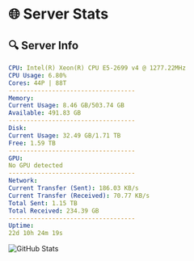 # 🌐 Server Stats
## 🔍 Server Info
```yaml
CPU: Intel(R) Xeon(R) CPU E5-2699 v4 @ 1277.22MHz
CPU Usage: 6.80%
Cores: 44P | 88T
-----------------------------------
Memory:
Current Usage: 8.46 GB/503.74 GB
Available: 491.83 GB
-----------------------------------
Disk:
Current Usage: 32.49 GB/1.71 TB
Free: 1.59 TB
-----------------------------------
GPU:
No GPU detected
-----------------------------------
Network:
Current Transfer (Sent): 186.03 KB/s
Current Transfer (Received): 70.77 KB/s
Total Sent: 1.15 TB
Total Received: 234.39 GB
-----------------------------------
Uptime:
22d 10h 24m 19s
```
![GitHub Stats](https://img.shields.io/badge/Updated-2025-05-12_03:33:07-blue)